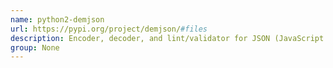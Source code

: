 ```yaml
---
name: python2-demjson
url: https://pypi.org/project/demjson/#files
description: Encoder, decoder, and lint/validator for JSON (JavaScript Object Notation) compliant with RFC 4627.
group: None
---
```

